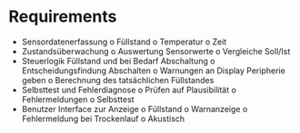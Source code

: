 # Requirements
-	Sensordatenerfassung
    o	Füllstand
    o	Temperatur
    o	Zeit
-	Zustandsüberwachung
    o	Auswertung Sensorwerte
    o	Vergleiche Soll/Ist
-	Steuerlogik Füllstand und bei Bedarf Abschaltung
    o	Entscheidungsfindung Abschalten
    o	Warnungen an Display Peripherie geben
    o	Berechnung des tatsächlichen Füllstandes
-	Selbsttest und Fehlerdiagnose
    o	Prüfen auf Plausibilität 
    o	Fehlermeldungen
    o	Selbsttest
-	Benutzer Interface zur Anzeige
    o	Füllstand
    o	Warnanzeige
    o	Fehlermeldung bei Trockenlauf
    o	Akustisch
